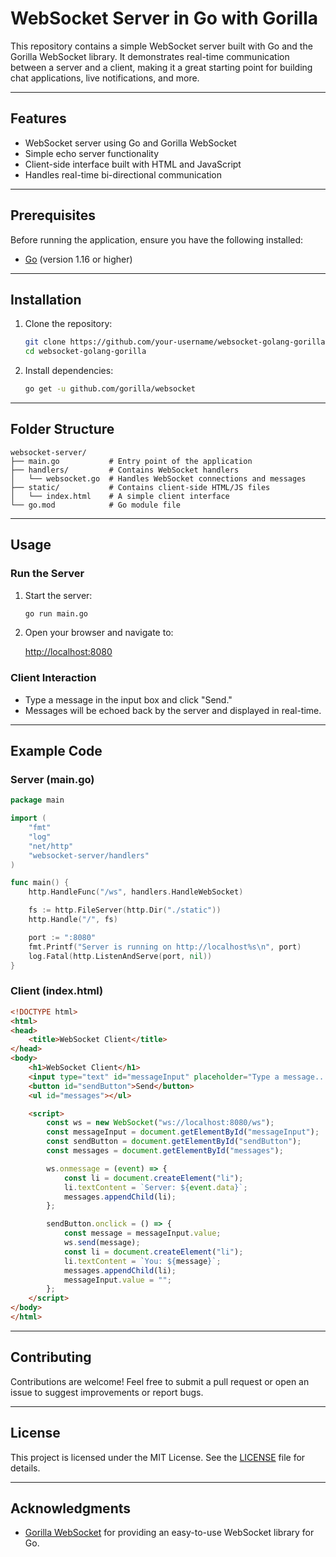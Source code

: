 # WebSocket Server in Go with Gorilla

This repository contains a simple WebSocket server built with Go and the Gorilla WebSocket library. It demonstrates real-time communication between a server and a client, making it a great starting point for building chat applications, live notifications, and more.

---

## Features

- WebSocket server using Go and Gorilla WebSocket
- Simple echo server functionality
- Client-side interface built with HTML and JavaScript
- Handles real-time bi-directional communication

---

## Prerequisites

Before running the application, ensure you have the following installed:

- [Go](https://golang.org/dl/) (version 1.16 or higher)

---

## Installation

1. Clone the repository:

   ```bash
   git clone https://github.com/your-username/websocket-golang-gorilla.git
   cd websocket-golang-gorilla
   ```

2. Install dependencies:

   ```bash
   go get -u github.com/gorilla/websocket
   ```

---

## Folder Structure

```
websocket-server/
├── main.go           # Entry point of the application
├── handlers/         # Contains WebSocket handlers
│   └── websocket.go  # Handles WebSocket connections and messages
├── static/           # Contains client-side HTML/JS files
│   └── index.html    # A simple client interface
└── go.mod            # Go module file
```

---

## Usage

### Run the Server

1. Start the server:

   ```bash
   go run main.go
   ```

2. Open your browser and navigate to:

   [http://localhost:8080](http://localhost:8080)

### Client Interaction

- Type a message in the input box and click "Send."
- Messages will be echoed back by the server and displayed in real-time.

---

## Example Code

### Server (main.go)

```go
package main

import (
	"fmt"
	"log"
	"net/http"
	"websocket-server/handlers"
)

func main() {
	http.HandleFunc("/ws", handlers.HandleWebSocket)

	fs := http.FileServer(http.Dir("./static"))
	http.Handle("/", fs)

	port := ":8080"
	fmt.Printf("Server is running on http://localhost%s\n", port)
	log.Fatal(http.ListenAndServe(port, nil))
}
```

### Client (index.html)

```html
<!DOCTYPE html>
<html>
<head>
    <title>WebSocket Client</title>
</head>
<body>
    <h1>WebSocket Client</h1>
    <input type="text" id="messageInput" placeholder="Type a message...">
    <button id="sendButton">Send</button>
    <ul id="messages"></ul>

    <script>
        const ws = new WebSocket("ws://localhost:8080/ws");
        const messageInput = document.getElementById("messageInput");
        const sendButton = document.getElementById("sendButton");
        const messages = document.getElementById("messages");

        ws.onmessage = (event) => {
            const li = document.createElement("li");
            li.textContent = `Server: ${event.data}`;
            messages.appendChild(li);
        };

        sendButton.onclick = () => {
            const message = messageInput.value;
            ws.send(message);
            const li = document.createElement("li");
            li.textContent = `You: ${message}`;
            messages.appendChild(li);
            messageInput.value = "";
        };
    </script>
</body>
</html>
```

---

## Contributing

Contributions are welcome! Feel free to submit a pull request or open an issue to suggest improvements or report bugs.

---

## License

This project is licensed under the MIT License. See the [LICENSE](LICENSE) file for details.

---

## Acknowledgments

- [Gorilla WebSocket](https://github.com/gorilla/websocket) for providing an easy-to-use WebSocket library for Go.
